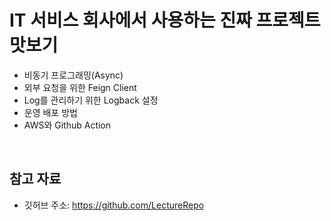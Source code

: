 # IT 서비스 회사에서 사용하는 진짜 프로젝트 맛보기

 - 비동기 프로그래밍(Async)
 - 외부 요청을 위한 Feign Client
 - Log를 관리하기 위한 Logback 설정
 - 운영 배포 방법
 - AWS와 Github Action

<br/>

## 참고 자료

 - 깃허브 주소: https://github.com/LectureRepo

